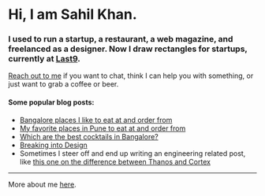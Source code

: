 # Hi, I am Sahil Khan.

### I used to run a startup, a restaurant, a web magazine, and freelanced as a designer. Now I draw rectangles for startups, currently at [Last9](https://last9.io).

[Reach out to me](https://twitter.com/sahilk) if you want to chat, think I can help you with something, or just want to grab a coffee or beer.

#### Some popular blog posts:
- [Bangalore places I like to eat at and order from](https://sahilk.in/blog/bangalore-food-recommendations/)
- [My favorite places in Pune to eat at and order from](https://sahilk.in/blog/pune-food-recommendations/)
- [Which are the best cocktails in Bangalore?](https://sahilk.in/blog/bangalore-cocktail-bar-recommendations/)
- [Breaking into Design](https://sahilk.in/blog/breaking-into-design/)
- Sometimes I steer off and end up writing an engineering related post, like [this one on the difference between Thanos and Cortex](https://last9.io/blog/thanos-vs-cortex/)

---
More about me [here](https://sahilk.in/about).

